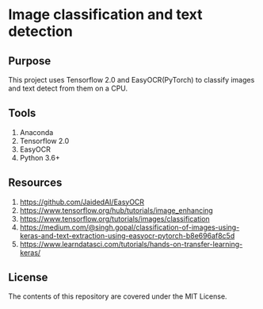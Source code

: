 # Image classification and text detection

## Purpose

This project uses Tensorflow 2.0 and EasyOCR(PyTorch) to classify images and text detect from them on a CPU.

## Tools
1. Anaconda
2. Tensorflow 2.0
3. EasyOCR
4. Python 3.6+

## Resources
1. https://github.com/JaidedAI/EasyOCR
2. https://www.tensorflow.org/hub/tutorials/image_enhancing
3. https://www.tensorflow.org/tutorials/images/classification
4. https://medium.com/@singh.gopal/classification-of-images-using-keras-and-text-extraction-using-easyocr-pytorch-b8e696af8c5d
5. https://www.learndatasci.com/tutorials/hands-on-transfer-learning-keras/

## License
The contents of this repository are covered under the MIT License.
